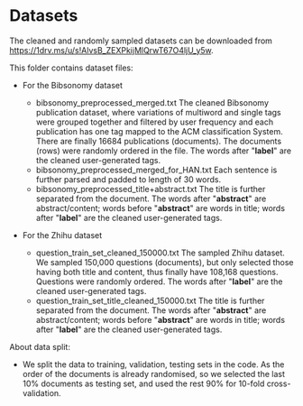# Datasets

The cleaned and randomly sampled datasets can be downloaded from https://1drv.ms/u/s!AlvsB_ZEXPkijMlQrwT67O4ljU_y5w.

This folder contains dataset files:
* For the Bibsonomy dataset
  * bibsonomy_preprocessed_merged.txt The cleaned Bibsonomy publication dataset, where variations of multiword  and single tags were grouped together and filtered by user frequency and each publication has one tag mapped to the ACM classification System. There are finally 16684 publications (documents). The documents (rows) were randomly ordered in the file. The words after "__label__" are the cleaned user-generated tags.
  * bibsonomy_preprocessed_merged_for_HAN.txt Each sentence is further parsed and padded to length of 30 words.
  * bibsonomy_preprocessed_title+abstract.txt The title is further separated from the document. The words after "__abstract__" are abstract/content; words before "__abstract__" are words in title; words after "__label__" are the cleaned user-generated tags.

* For the Zhihu dataset
  * question_train_set_cleaned_150000.txt The sampled Zhihu dataset. We sampled 150,000 questions (documents), but only selected those having both title and content, thus finally have 108,168 questions. Questions were randomly ordered. The words after "__label__" are the cleaned user-generated tags.
  * question_train_set_title_cleaned_150000.txt The title is further separated from the document. The words after "__abstract__" are abstract/content; words before "__abstract__" are words in title; words after "__label__" are the cleaned user-generated tags.

About data split:

* We split the data to training, validation, testing sets in the code. As the order of the documents is already randomised, so we selected the last 10% documents as testing set, and used the rest 90% for 10-fold cross-validation.
